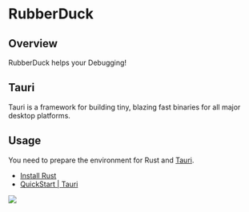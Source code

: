 # RubberDuck

## Overview
RubberDuck helps your Debugging!

## Tauri
Tauri is a framework for building tiny, blazing fast binaries for all major desktop platforms.

## Usage
You need to prepare the environment for Rust and [Tauri](https://tauri.app).

- [Install Rust](https://www.rust-lang.org/tools/install)
- [QuickStart | Tauri](https://v2.tauri.app/start/)


<image src="https://github.com/imkoga002/rs-rubberduck/blob/master/src/assets/rubberduck1.png">
